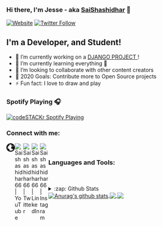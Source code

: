 ### Hi there, I'm Jesse - aka [SaiShashidhar][website] 👋

[![Website](https://img.shields.io/website?label=saishashidhar.com&style=for-the-badge&url=https%3A%2F%2Fcodestackr.com)](http://saishashidhar.pythonanywhere.com)
[![Twitter Follow](https://img.shields.io/twitter/follow/Saishashidhar66?color=1DA1F2&logo=twitter&style=for-the-badge)](https://twitter.com/intent/follow?original_referer=https%3A%2F%2Fgithub.com%2FcodeSTACKr&screen_name=Saishashidhar66)

## I'm a  Developer, and Student!

- 🔭 I’m currently working on a [DJANGO PROJECT ][website]!
- 🌱 I’m currently learning everything 🤣
- 👯 I’m looking to collaborate with other content creators
- 🥅 2020 Goals: Contribute more to Open Source projects
- ⚡ Fun fact: I love to draw and play 
### Spotify Playing 🎧
[<img src="https://now-playing-codestackr.vercel.app/api/spotify-playing" alt="codeSTACKr Spotify Playing" width="350" />](https://open.spotify.com/user/swyqyimdc12jajde4vpwd2x1b)

### Connect with me:

[<img align="left" alt="codeSTACKr.com" width="22px" src="https://raw.githubusercontent.com/iconic/open-iconic/master/svg/globe.svg" />][website]
[<img align="left" alt="Saishashidhar66 | YouTube" width="22px" src="https://cdn.jsdelivr.net/npm/simple-icons@v3/icons/youtube.svg" />][youtube]
[<img align="left" alt="Saishashidhar66 | Twitter" width="22px" src="https://cdn.jsdelivr.net/npm/simple-icons@v3/icons/twitter.svg" />][twitter]
[<img align="left" alt="Saishashidhar66 | LinkedIn" width="22px" src="https://cdn.jsdelivr.net/npm/simple-icons@v3/icons/linkedin.svg" />][linkedin]
[<img align="left" alt="Saishashidhar66 | Instagram" width="22px" src="https://cdn.jsdelivr.net/npm/simple-icons@v3/icons/instagram.svg" />][instagram]

<br />

### Languages and Tools:



<br />
<br />


  



<details>
  <summary>:zap: Github Stats</summary>

  <img align="left" alt="codeSTACKr's Github Stats" src="https://github-readme-stats.vercel.app/api?username=Saishashidhar66&show_icons=true&hide_border=true" />

</details>
<a href="https://github.com/Saishashidhar66/github-readme-stats">
  <img align="center" src="https://github-readme-stats.vercel.app/api?username=Saishashidhar66&show_icons=true&include_all_commits=true&theme=radical" alt="Anurag's github stats" />
</a>
<a href="https://github.com/Saishashidhar66/github-readme-stats">
  <!-- Change the `github-readme-stats.anuraghazra1.vercel.app` to `github-readme-stats.vercel.app`  -->
  <img align="center" src="https://github-readme-stats.vercel.app/api/top-langs/?username=Saishashidhar66&layout=compact&theme=radical" />
</a>

<a href="https://github.com/Saishashidhar66/github-readme-stats">
  <!-- Change the `github-readme-stats.anuraghazra1.vercel.app` to `github-readme-stats.vercel.app`  -->
  <img align="center" src="https://github-readme-stats.vercel.app/api/pin/?username=Saishashidhar66&repo=github-readme-stats&theme=radical" />
</a>    


[website]: http://saishashidhar.pythonanywhere.com/
[twitter]: https://twitter.com/Saishashidhar66
[youtube]: https://www.youtube.com/channel/UCuBCmf6Xx_Nar4dsWE48OKA?view_as=subscriber
[instagram]: https://www.instagram.com/shashiii_45/
[linkedin]: https://www.linkedin.com/in/sai-shashidhar-2026251a3/
